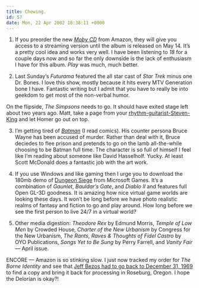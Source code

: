 ```yaml
---
title: Chewing.
id: 57
date: Mon, 22 Apr 2002 18:38:11 +0000
---
```


1. If you preorder the new [*Moby <span class="caps">CD</span>*](http://www.amazon.com/exec/obidos/ASIN/B0000668IF/qid=1019524631/sr=8-1/ref=sr_8_71_1/102-7473703-7061723) from Amazon, they will give you access to a streaming version until the album is released on May 14. It’s a pretty cool idea and works very well. I have been listening to *18* for a couple days now and so far the only downside is the lack of enthusiasm I have for this album. *Play* was much, much better.  

2. Last Sunday’s *Futurama* featured the all star cast of *Star Trek* minus one Dr. Bones. I love this show, mostly because it hits every <span class="caps">MTV</span> Generation bone I have. Fantastic writing but I admit that you have to really be into geekdom to get most of the non-verbal humor.  

On the flipside, *The Simpsons* needs to go. It should have exited stage left about two years ago. Matt, take a page from your [rhythm-guitarist-Steven-King](http://www.dqydj.com/rbr.htm) and let Homer go out on top.  

3. I’m getting tired of [*Batman*](http://www.batman.com/directcurrents/comics/Jun_19/ww_hike.html) (I read comics). His counter persona Bruce Wayne has been accused of murder. Rather than deal with it, Bruce deciedes to flee prison and pretends to go on the lamb all-the-while choosing to be Batman full time. The character is so full of himself I feel like I’m reading about someone like David Hasselholf. Yucky. At least Scott McDonald does a fantastic job with the art work.  

4. If you use Windows and like gaming then I urge you to download the 180mb demo of [Dungeon Siege](http://www.dungeonsiege.com/index.shtml) from Microsoft Games. It’s a combination of *Gaunlet*, *Bauldar’s Gate*, and *Diablo II* and features full Open <span class="caps">GL-3D</span> goodness. It is amazing how nice virtual game worlds are looking these days. It won’t be long before we have photo realistic realms of fantasy and fiction to go and play around. How long before we see the first person to live 24/7 in a virtual world?  

5. Other media digestion: *Theodore Rex* by Edmund Morris, *Temple of Low Men* by Crowded House, *Charter of the New Urbanism* by Congress for the New Urbanism, *The Rants, Raves & Thoughts of Fidel Castro* by <span class="caps">OYO</span> Publications, *Songs Yet to Be Sung* by Perry Farrell, and *Vanity Fair* — April issue.  

<span class="caps">ENCORE</span> — Amazon is so stinking slow. I just now tracked my order for *The Borne Identity* and see that [Jeff Bezos had to go back to December 31, 1969](http://www.gregstorey.com/airbag/aft/amazon.gif) to find a copy and bring it back for processing in Roseburg, Oregon. I hope the Delorian is okay?!





